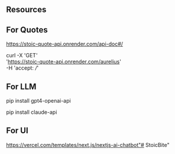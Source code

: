 Resources
---------

## For Quotes
https://stoic-quote-api.onrender.com/api-doc#/


curl -X 'GET' \
  'https://stoic-quote-api.onrender.com/aurelius' \
  -H 'accept: */*'



## For LLM
pip install gpt4-openai-api

pip install claude-api

## For UI
https://vercel.com/templates/next.js/nextjs-ai-chatbot"# StoicBite" 
